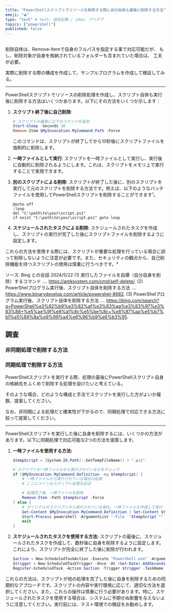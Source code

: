 ```yaml
---
title: "PowerShellスクリプトでリソースを削除する際に自分自身も最後に削除する方法"
emoji: "⛳"
type: "tech" # tech: 技術記事 / idea: アイデア
topics: ["powershell"]
published: false
---
```

##

削除自体は、Remove-Itemで自身のフルパスを指定する事で対応可能だが、
もし、削除対象が自身を格納されているフォルダーも含まれていた場合は、
工夫が必要。

実際に削除する際の構成を作成して、サンプルプログラムを作成して検証してみる。

-----

PowerShellスクリプトでリソースの削除処理を作成し、スクリプト自体も実行後に削除する方法はいくつかあります。以下にその方法をいくつか示します：

1. **スクリプト終了後に自己削除**:
   ```powershell
   # スクリプトの最後に以下のコマンドを追加
   Start-Sleep -Seconds 10
   Remove-Item $MyInvocation.MyCommand.Path -Force
   ```
   このコマンドは、スクリプトが終了してから10秒後にスクリプトファイルを強制的に削除します。

2. **一時ファイルとして実行**:
   スクリプトを一時ファイルとして実行し、実行後に自動的に削除されるようにします。これは、スクリプトをメモリ上で実行することで実現できます。

3. **別のスクリプトによる削除**:
   スクリプトが終了した後に、別のスクリプトを実行して元のスクリプトを削除する方法です。例えば、以下のようなバッチファイルを使用してPowerShellスクリプトを削除することができます¹。

   ```batch
   @echo off
   :loop
   del "C:\path\to\your\script.ps1"
   if exist "C:\path\to\your\script.ps1" goto loop
   ```

4. **スケジュールされたタスクによる削除**:
   スケジュールされたタスクを作成し、スクリプトの実行が完了した後にスクリプトファイルを削除するように設定します。

これらの方法を使用する際には、スクリプトが重要な処理を行っている場合に誤って削除しないように注意が必要です。また、セキュリティの観点から、自己削除機能を持つスクリプトの使用は慎重に行うべきです。²

ソース: Bing との会話 2024/5/22
(1) 実行したファイルを自爆（自分自身を削除）するコマンド .... https://amksystem.com/cmd/self-delete/.
(2) PowerShelプログラム実行後、スクリプト自体を削除する方法 .... https://www.binarydevelop.com/article/powershel-8682.
(3) PowerShelプログラム実行後、スクリプト自体を削除する方法 .... https://bing.com/search?q=PowerShell%e3%82%b9%e3%82%af%e3%83%aa%e3%83%97%e3%83%88+%e5%ae%9f%e8%a1%8c%e5%be%8c+%e8%87%aa%e5%b7%b1%e5%89%8a%e9%99%a4%e6%96%b9%e6%b3%95.

## 調査

### 非同期処理で削除する方法



### 同期処理で削除する方法

PowerShellスクリプトを実行する際、処理の最後にPowerShellスクリプト自身の格納先をふくめて削除する処理を設けたいと考えている。

そのような場合、どのような構成と手法でスクリプトを実行した方がよいか複数、提案してください。

なお、非同期による処理だと確実性が下がるので、同期処理で対応できる方法に絞って提案してください。

-----

PowerShellスクリプトを実行した後に自身を削除するには、いくつかの方法があります。以下に同期処理で対応可能な2つの方法を提案します。

1. **一時ファイルを使用する方法:**

    ```powershell
    $tempScript = [System.IO.Path]::GetTempFileName() + ".ps1"

    # スクリプトが一時ファイルから実行されているかをチェック
    if ($MyInvocation.MyCommand.Definition -eq $tempScript) {
        # 一時ファイルから実行されている場合の処理
        # ここにメインのスクリプト処理を記述

        # 処理完了後、一時ファイルを削除
        Remove-Item -Path $tempScript -Force
    } else {
        # オリジナルのスクリプトから実行されている場合、一時ファイルを作成して実行
        Get-Content $MyInvocation.MyCommand.Definition | Set-Content $tempScript
        Start-Process powershell -ArgumentList "-File `"$tempScript`"" -WindowStyle Hidden
        exit
    }
    ```

2. **スケジュールされたタスクを使用する方法:**
   スクリプトの最後に、スケジュールされたタスクを作成して、数秒後に自身を削除するように設定します。これにより、スクリプトが完全に終了した後に削除が行われます。

   ```powershell
   $action = New-ScheduledTaskAction -Execute "PowerShell.exe" -Argument "-Command `"Remove-Item -Path '$MyInvocation.MyCommand.Definition' -Force`""
   $trigger = New-ScheduledTaskTrigger -Once -At (Get-Date).AddSeconds(10)
   Register-ScheduledTask -Action $action -Trigger $trigger -TaskName "SelfDelete" -RunLevel Highest -Force
   ```

これらの方法は、スクリプトが他の処理を完了した後に自身を削除するための同期的なアプローチです。スクリプトの内容や実行環境に応じて、適切な方法を選択してください。また、これらの操作は慎重に行う必要があります。特に、スケジュールされたタスクを使用する場合は、システムに予期せぬ影響を与えないように注意してください。実行前には、テスト環境での検証をお勧めします。